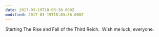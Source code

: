 ```yaml
---
date: 2017-03-19T18:03:38.000Z
modified: 2017-03-19T18:03:38.000Z
---
```


  Starting The Rise and Fall of the Third Reich. &nbsp;Wish me luck, everyone.
